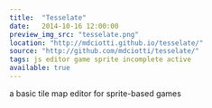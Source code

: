 ```yaml
---
title:  "Tesselate"
date:   2014-10-16 12:00:00
preview_img_src: "tesselate.png"
location: "http://mdciotti.github.io/tesselate/"
source: "http://github.com/mdciotti/tesselate/"
tags: js editor game sprite incomplete active
available: true
---
```


a basic tile map editor for sprite-based games
